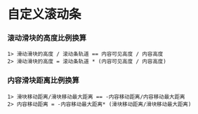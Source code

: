 # 自定义滚动条
###	滚动滑块的高度比例换算
	1> 滑动滑块的高度 / 滚动条轨道 == 内容可见高度 / 内容高度
    2> 滑动滑块的高度 = 滚动条轨道 * (内容可见高度 / 内容高度)
### 内容滑块距离比例换算
	1> 滑块移动距离/滑块移动最大距离 == -内容移动距离/内容移动最大距离
	2> 内容移动距离 = -内容移动最大距离* (滑块移动距离/滑块移动最大距离)
